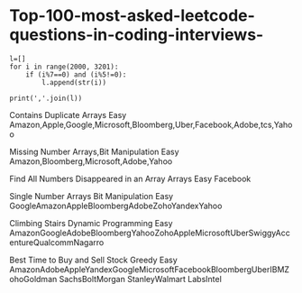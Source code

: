 # Top-100-most-asked-leetcode-questions-in-coding-interviews-
```
l=[]
for i in range(2000, 3201):
    if (i%7==0) and (i%5!=0):
        l.append(str(i))

print(','.join(l))
```
Contains Duplicate                                            Arrays                                      Easy                                   Amazon,Apple,Google,Microsoft,Bloomberg,Uber,Facebook,Adobe,tcs,Yahoo
	
Missing Number                                                Arrays,Bit Manipulation                     Easy                                   Amazon,Bloomberg,Microsoft,Adobe,Yahoo
	
Find All Numbers Disappeared in an Array
Arrays
Easy
Facebook
	
Single Number
Arrays
Bit Manipulation
Easy
GoogleAmazonAppleBloombergAdobeZohoYandexYahoo
	
Climbing Stairs
Dynamic Programming
Easy
AmazonGoogleAdobeBloombergYahooZohoAppleMicrosoftUberSwiggyAccentureQualcommNagarro
	
Best Time to Buy and Sell Stock
Greedy
Easy
AmazonAdobeAppleYandexGoogleMicrosoftFacebookBloombergUberIBMZohoGoldman SachsBoltMorgan StanleyWalmart LabsIntel
